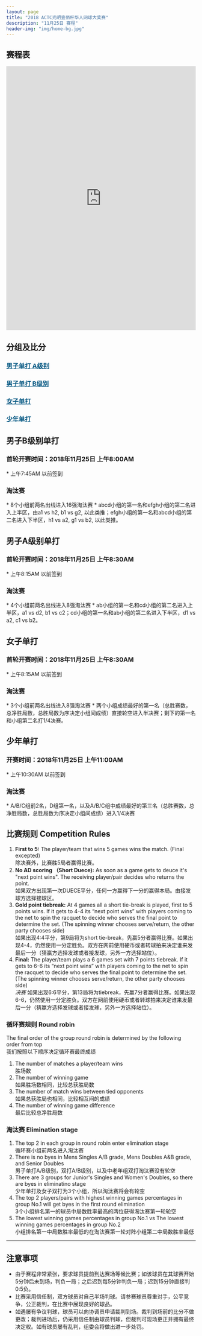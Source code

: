 ```yaml
---
layout: page
title: "2018 ACTC光明壹佰杯华人网球大奖赛"
description: "11月25日 赛程"
header-img: "img/home-bg.jpg"
---
```


<h2>赛程表</h2>
<iframe width="100%" height="700" frameborder="0" scrolling="auto" allowtransparency="true" src="https://docs.google.com/spreadsheets/d/e/2PACX-1vQYvdD6nEZ6O3T6-NLubVeIcrA6ZEUGBAFYPo7JpLvZ2L_lnQu73o55tB3SYT35eCbjDk-JKvVit-mm/pubhtml?gid=0&amp;single=true&amp;widget=true&amp;headers=false"></iframe>


<h2>分组及比分</h2>
<h3> <a href="{{ site.baseurl }}/2018/draw/single_a" target="_blank" style="color:#005580">男子单打 A级别</a></h3>
<h3> <a href="{{ site.baseurl }}/2018/draw/single_b" target="_blank" style="color:#005580">男子单打 B级别</a></h3>
<h3> <a href="{{ site.baseurl }}/2018/draw/single_w" target="_blank" style="color:#005580">女子单打</a></h3>
<h3> <a href="{{ site.baseurl }}/2018/draw/single_j" target="_blank" style="color:#005580">少年单打</a></h3>


<h2><p class="text-center">男子B级别单打</p></h2>
<h3>首轮开赛时间：2018年11月25日 上午8:00AM</h3>
* 上午7:45AM 以前签到
<h3>淘汰赛</h3>
* 8个小组前两名出线进入16强淘汰赛
* abcd小组的第一名和efgh小组的第二名进入上半区，由a1 vs h2, b1 vs g2, 以此类推；efgh小组的第一名和abcd小组的第二名进入下半区，h1 vs a2, g1 vs b2, 以此类推。

<h2><p class="text-center">男子A级别单打</p></h2>
<h3>首轮开赛时间：2018年11月25日 上午8:30AM</h3>
* 上午8:15AM 以前签到
<h3>淘汰赛</h3>
* 4个小组前两名出线进入8强淘汰赛
* ab小组的第一名和cd小组的第二名进入上半区，a1 vs d2, b1 vs c2；cd小组的第一名和ab小组的第二名进入下半区，d1 vs a2, c1 vs b2。

<h2><p class="text-center">女子单打</p></h2>
<h3>首轮开赛时间：2018年11月25日 上午8:30AM</h3>
* 上午8:15AM 以前签到
<h3>淘汰赛</h3>
* 3个小组前两名出线进入8强淘汰赛
* 两个小组成绩最好的第一名（总胜赛数，总净胜局数，总胜局数为序决定小组间成绩）直接轮空进入半决赛；剩下的第一名和小组第二名打1/4决赛。

<h2><p class="text-center">少年单打</p></h2>
<h3>开赛时间：2018年11月25日 上午11:00AM</h3>
* 上午10:30AM 以前签到
<h3>淘汰赛</h3>
* A/B/C组前2名，D组第一名，以及A/B/C组中成绩最好的第三名（总胜赛数，总净胜局数，总胜局数为序决定小组间成绩）进入1/4决赛

<br>

<h2 class="page-header">比赛规则 Competition Rules</h2>

1. **First to 5:** The player/team that wins 5 games wins the match. (Final excepted)<br>除决赛外，比赛胜5局者赢得比赛。
2. **No AD scoring （Short Duece):** As soon as a game gets to deuce it's "next point wins". The receiving player/pair decides who returns the point.<br>如果双方出现第一次DUECE平分，任何一方赢得下一分的赢得本局。由接发球方选择接球区。
3. **Gold point tiebreak:** At 4 games all a short tie-break is played, first to 5 points wins. If it gets to 4-4 its “next point wins” with players coming to the net to spin the racquet to decide who serves the final point to determine the set. (The spinning winner chooses serve/return, the other party chooses side)<br>如果出现4:4平分，第9局将为short tie-break，先赢5分者赢得比赛。如果出现4-4，仍然使用一分定胜负。双方在网前使用硬币或者转球拍来决定谁来发最后一分（猜赢方选择发球或者接发球，另外一方选择站位）。
4. **Final:** The player/team plays a 6 games set with 7 points tiebreak. If it gets to 6-6 its “next point wins” with players coming to the net to spin the racquet to decide who serves the final point to determine the set. (The spinning winner chooses serve/return, the other party chooses side)<br><em>决赛</em> 如果出现6:6平分，第13局将为tiebreak，先赢7分者赢得比赛。如果出现6-6，仍然使用一分定胜负。双方在网前使用硬币或者转球拍来决定谁来发最后一分（猜赢方选择发球或者接发球，另外一方选择站位）。

<h3>循环赛规则 Round robin</h3>

The final order of the group round robin is determined by the following order from top<br>我们按照以下顺序决定循环赛最终成绩

1. The number of matches a player/team wins<br>胜场数
2. The number of winning game<br>如果胜场数相同，比较总获胜局数
3. The number of match wins between tied opponents<br>如果总获胜局也相同，比较相互间的成绩
4. The number of winning game difference<br>最后比较总净胜局数

<h3>淘汰赛 Elimination stage</h3>

1. The top 2 in each group in round robin enter elimination stage<br>循环赛小组前两名进入淘汰赛
2. There is no byes in Mens Singles A/B grade, Mens Doubles A&B grade, and Senior Doubles<br>男子单打A/B级别，双打A/B级别，以及中老年组双打淘汰赛没有轮空
3. There are 3 groups for Junior's Singles and Women's Doubles, so there are byes in eliminatino stage<br>少年单打及女子双打为3个小组，所以淘汰赛将会有轮空
4. The top 2 players/pairs with highest winning games percentages in group No.1 will get byes in the first round elimination<br>3个小组排名第一的球员中局数胜率最高的两位获得淘汰赛第一轮轮空
5. The lowest winning games percentages in group No.1 vs The lowest winning games percentages in group No.2<br>小组排名第一中局数胜率最低的在淘汰赛第一轮对阵小组第二中局数胜率最低


____

<h2>注意事项</h2>

* 由于赛程非常紧张，要求球员提前到达赛场等候比赛；如该球员在其球赛开始5分钟后未到场，判负一局；之后迟到每5分钟判负一局；迟到15分钟直接判0:5负。
* 比赛采用信任制，双方球员对自己半场判球。请参赛球员尊重对手，公平竞争，公正裁判，在比赛中展现良好的球品。
* 如遇屡有争议判球，球员可以向协调员申请裁判到场。裁判到场前的比分不做更改；裁判进场后，仍采用信任制由球员判球，但裁判可现场更正并拥有最终决定权。如有球员屡有乱判，组委会将做出进一步处罚。
